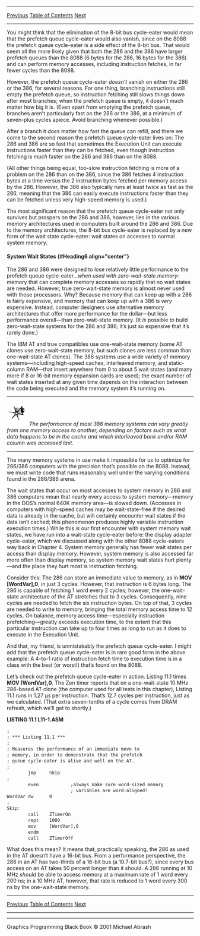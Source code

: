   ------------------------ --------------------------------- --------------------
  [Previous](11-01.html)   [Table of Contents](index.html)   [Next](11-03.html)
  ------------------------ --------------------------------- --------------------

You might think that the elimination of the 8-bit bus cycle-eater would
mean that the prefetch queue cycle-eater would also vanish, since on the
8088 the prefetch queue cycle-eater is a side effect of the 8-bit bus.
That would seem all the more likely given that both the 286 and the 386
have larger prefetch queues than the 8088 (6 bytes for the 286, 16 bytes
for the 386) and can perform memory accesses, including instruction
fetches, in far fewer cycles than the 8088.

However, the prefetch queue cycle-eater *doesn’t* vanish on either the
286 or the 386, for several reasons. For one thing, branching
instructions still empty the prefetch queue, so instruction fetching
still slows things down after most branches; when the prefetch queue is
empty, it doesn’t much matter how big it is. (Even apart from emptying
the prefetch queue, branches aren’t particularly fast on the 286 or the
386, at a minimum of seven-plus cycles apiece. Avoid branching whenever
possible.)

After a branch it *does* matter how fast the queue can refill, and there
we come to the second reason the prefetch queue cycle-eater lives on:
The 286 and 386 are so fast that sometimes the Execution Unit can
execute instructions faster than they can be fetched, even though
instruction fetching is *much* faster on the 286 and 386 than on the
8088.

(All other things being equal, too-slow instruction fetching is more of
a problem on the 286 than on the 386, since the 386 fetches 4
instruction bytes at a time versus the 2 instruction bytes fetched per
memory access by the 286. However, the 386 also typically runs at least
twice as fast as the 286, meaning that the 386 can easily execute
instructions faster than they can be fetched unless very high-speed
memory is used.)

The most significant reason that the prefetch queue cycle-eater not only
survives but prospers on the 286 and 386, however, lies in the various
memory architectures used in computers built around the 286 and 386. Due
to the memory architectures, the 8-bit bus cycle-eater is replaced by a
new form of the wait state cycle-eater: wait states on accesses to
normal system memory.

#### System Wait States {#Heading6 align="center"}

The 286 and 386 were designed to lose relatively little performance to
the prefetch queue cycle-eater...*when used with zero-wait-state
memory:* memory that can complete memory accesses so rapidly that no
wait states are needed. However, true zero-wait-state memory is almost
never used with those processors. Why? Because memory that can keep up
with a 286 is fairly expensive, and memory that can keep up with a 386
is *very* expensive. Instead, computer designers use alternative memory
architectures that offer more performance for the dollar—but less
performance overall—than zero-wait-state memory. (It *is* possible to
build zero-wait-state systems for the 286 and 386; it’s just so
expensive that it’s rarely done.)

The IBM AT and true compatibles use one-wait-state memory (some AT
clones use zero-wait-state memory, but such clones are less common than
one-wait-state AT clones). The 386 systems use a wide variety of memory
systems—including high-speed caches, interleaved memory, and
static-column RAM—that insert anywhere from 0 to about 5 wait states
(and many more if 8 or 16-bit memory expansion cards are used); the
exact number of wait states inserted at any given time depends on the
interaction between the code being executed and the memory system it’s
running on.

  ------------------- ------------------------------------------------------------------------------------------------------------------------------------------------------------------------------------------------------------------------------------
  ![](images/i.jpg)   *The performance of most 386 memory systems can vary greatly from one memory access to another, depending on factors such as what data happens to be in the cache and which interleaved bank and/or RAM column was accessed last.*
  ------------------- ------------------------------------------------------------------------------------------------------------------------------------------------------------------------------------------------------------------------------------

The many memory systems in use make it impossible for us to optimize for
286/386 computers with the precision that’s possible on the 8088.
Instead, we must write code that runs reasonably well under the varying
conditions found in the 286/386 arena.

The wait states that occur on most accesses to system memory in 286 and
386 computers mean that nearly every access to system memory—memory in
the DOS’s normal 640K memory area—is slowed down. (Accesses in computers
with high-speed caches may be wait-state-free if the desired data is
already in the cache, but will certainly encounter wait states if the
data isn’t cached; this phenomenon produces highly variable instruction
execution times.) While this is our first encounter with system memory
wait states, we have run into a wait-state cycle-eater before: the
display adapter cycle-eater, which we discussed along with the other
8088 cycle-eaters way back in Chapter 4. System memory generally has
fewer wait states per access than display memory. However, system memory
is also accessed far more often than display memory, so system memory
wait states hurt plenty—and the place they hurt most is instruction
fetching.

Consider this: The 286 can store an immediate value to memory, as in
**MOV [WordVar],0**, in just 3 cycles. However, that instruction is 6
bytes long. The 286 is capable of fetching 1 word every 2 cycles;
however, the one-wait-state architecture of the AT stretches that to 3
cycles. Consequently, nine cycles are needed to fetch the six
instruction bytes. On top of that, 3 cycles are needed to write to
memory, bringing the total memory access time to 12 cycles. On balance,
memory access time—especially instruction prefetching—greatly exceeds
execution time, to the extent that this particular instruction can take
up to four times as long to run as it does to execute in the Execution
Unit.

And that, my friend, is unmistakably the prefetch queue cycle-eater. I
might add that the prefetch queue cycle-eater is in rare good form in
the above example: A 4-to-1 ratio of instruction fetch time to execution
time is in a class with the best (or worst!) that’s found on the 8088.

Let’s check out the prefetch queue cycle-eater in action. Listing 11.1
times **MOV [WordVar],0**. The Zen timer reports that on a
one-wait-state 10 MHz 286-based AT clone (the computer used for all
tests in this chapter), Listing 11.1 runs in 1.27 µs per instruction.
That’s 12.7 cycles per instruction, just as we calculated. (That extra
seven-tenths of a cycle comes from DRAM refresh, which we’ll get to
shortly.)

**LISTING 11.1 L11-1.ASM**

    ;
    ; *** Listing 11.1 ***
    ;
    ; Measures the performance of an immediate move to
    ; memory, in order to demonstrate that the prefetch
    ; queue cycle-eater is alive and well on the AT.
    ;
            jmp     Skip
    ;
            even            ;always make sure word-sized memory
                            ; variables are word-aligned!
    WordVar dw      0
    ;
    Skip:
            call    ZTimerOn
            rept    1000
            mov     [WordVar],0
            endm
            call    ZTimerOff

What does this mean? It means that, practically speaking, the 286 as
used in the AT doesn’t have a 16-bit bus. From a performance
perspective, the 286 in an AT has two-thirds of a 16-bit bus (a 10.7-bit
bus?), since every bus access on an AT takes 50 percent longer than it
should. A 286 running at 10 MHz *should* be able to access memory at a
maximum rate of 1 word every 200 ns; in a 10 MHz AT, however, that rate
is reduced to 1 word every 300 ns by the one-wait-state memory.

  ------------------------ --------------------------------- --------------------
  [Previous](11-01.html)   [Table of Contents](index.html)   [Next](11-03.html)
  ------------------------ --------------------------------- --------------------

* * * * *

Graphics Programming Black Book © 2001 Michael Abrash
